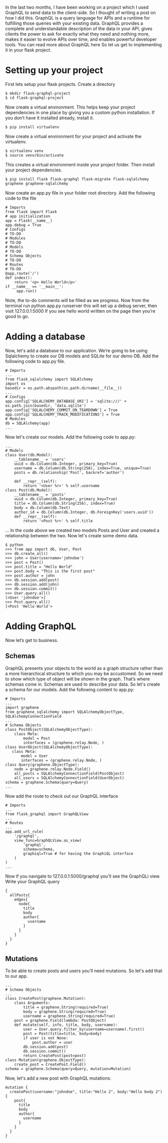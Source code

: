 In the last two months, I have been working on a project which I used GraphQL to send data to the client-side. So I thought of writing a post on how I did this.
GraphQL is a query language for APIs and a runtime for fulfilling those queries with your existing data. GraphQL provides a complete and understandable description of the data in your API, gives clients the power to ask for exactly what they need and nothing more, makes it easier to evolve APIs over time, and enables powerful developer tools.
You can read more about GraphQL here
So let us get to implementing it in your flask project.
# Setting up your project
First lets setup your flask projects. Create a directory

    $ mkdir flask-graphql-project
    $ cd flask-graphql-project
Now create a virtual environment. This helps keep your project dependencies in one place by giving you a custom python installation. If you don’t have it installed already, install it.

    $ pip install virtualenv
Now create a virtual environment for your project and activate the virtualenv.

    $ virtualenv venv
    $ source venv/bin/activate
This creates a virtual environment inside your project folder. Then install your project dependencies.

    $ pip install flask flask-graphql flask-migrate flask-sqlalchemy graphene graphene-sqlalchemy
Now create an app.py file in your folder root directory. Add the following code to the file

    # Imports
    from flask import Flask
    # app initialization
    app = Flask(__name__)
    app.debug = True
    # Configs
    # TO-DO
    # Modules
    # TO-DO
    # Models
    # TO-DO
    # Schema Objects
    # TO-DO
    # Routes
    # TO-DO
    @app.route('/')
    def index():
        return '<p> Hello World</p>'
    if __name__ == '__main__':
         app.run()
Note, the to-do comments will be filled as we progress.
Now from the terminal run python app.py runserver this will set up a debug server, then visit 127.0.0.1:5000 If you see hello world written on the page then you’re good to go.
# Adding a database
Now, let's add a database to our application. We’re going to be using Sqlalchemy to create our DB models and SQLite for our demo DB.
Add the following code to app.py file.

    # Imports
    ...
    from flask_sqlalchemy import SQLAlchemy
    import os
    basedir = os.path.abspath(os.path.dirname(__file__))
    ...
    # Configs
    app.config['SQLALCHEMY_DATABASE_URI'] = 'sqlite:///' +    os.path.join(basedir, 'data.sqlite')
    app.config['SQLALCHEMY_COMMIT_ON_TEARDOWN'] = True
    app.config['SQLALCHEMY_TRACK_MODIFICATIONS'] = True
    # Modules
    db = SQLAlchemy(app)
    ...
Now let's create our models. Add the following code to app.py:

    ...
    # Models
    class User(db.Model):
        __tablename__ = 'users'
        uuid = db.Column(db.Integer, primary_key=True)
        username = db.Column(db.String(256), index=True, unique=True)
        posts = db.relationship('Post', backref='author')
        
        def __repr__(self):
            return '<User %r>' % self.username
    class Post(db.Model):
        __tablename__ = 'posts'
        uuid = db.Column(db.Integer, primary_key=True)
        title = db.Column(db.String(256), index=True)
        body = db.Column(db.Text)
        author_id = db.Column(db.Integer, db.ForeignKey('users.uuid'))
        def __repr__(self):
            return '<Post %r>' % self.title
...
In the code above we created two models Posts and User and created a relationship between the two. Now let's create some demo data.

    $ python
    >>> from app import db, User, Post
    >>> db.create_all()
    >>> john = User(username='johndoe')
    >>> post = Post()
    >>> post.title = "Hello World"
    >>> post.body = "This is the first post"
    >>> post.author = john
    >>> db.session.add(post)
    >>> db.session.add(john)
    >>> db.session.commit()
    >>> User.query.all()
    [<User 'johndoe'>]
    >>> Post.query.all()
    [<Post 'Hello World'>
# Adding GraphQL
Now let’s get to business.
## Schemas
GraphQL presents your objects to the world as a graph structure rather than a more hierarchical structure to which you may be accustomed. So we need to show which type of object will be shown in the graph. That’s where schemas come in. Schemas are used to describe your data. So let's create a schema for our models.
Add the following content to app.py:

    # Imports
    ...
    import graphene
    from graphene_sqlalchemy import SQLAlchemyObjectType, SQLAlchemyConnectionField
    ...
    # Schema Objects
    class PostObject(SQLAlchemyObjectType):
        class Meta:
            model = Post
            interfaces = (graphene.relay.Node, )
    class UserObject(SQLAlchemyObjectType):
       class Meta:
           model = User
           interfaces = (graphene.relay.Node, )
    class Query(graphene.ObjectType):
        node = graphene.relay.Node.Field()
        all_posts = SQLAlchemyConnectionField(PostObject)
        all_users = SQLAlchemyConnectionField(UserObject)
    schema = graphene.Schema(query=Query)
    ...
Now add the route to check out our GraphQL interface

    # Imports
    ...
    from flask_graphql import GraphQLView
    ...
    # Routes
    ...
    app.add_url_rule(
        '/graphql',
        view_func=GraphQLView.as_view(
            'graphql',
            schema=schema,
            graphiql=True # for having the GraphiQL interface
        )
    )
    ...
Now if you navigate to 127.0.0.1:5000/graphql you’ll see the GraphQLi view. Write your GraphQL query

    {
      allPosts{
        edges{
          node{
            title
            body
            author{
              username
            }
          }
        }
      }
    }
## Mutations

To be able to create posts and users you’ll need mutations. So let's add that to our app.

    ...
    # Schema Objects
    ...
    class CreatePost(graphene.Mutation):
        class Arguments:
            title = graphene.String(required=True)
            body = graphene.String(required=True) 
            username = graphene.String(required=True)
        post = graphene.Field(lambda: PostObject)
        def mutate(self, info, title, body, username):
            user = User.query.filter_by(username=username).first()
            post = Post(title=title, body=body)
            if user is not None:
                post.author = user
            db.session.add(post)
            db.session.commit()
            return CreatePost(post=post)
    class Mutation(graphene.ObjectType):
        create_post = CreatePost.Field()
    schema = graphene.Schema(query=Query, mutation=Mutation)
Now, let's add a new post with GraphQL mutations:

    mutation {
      createPost(username:"johndoe", title:"Hello 2", body:"Hello body 2"){
        post{
          title
          body
          author{
            username
          }
        }
      }
    }
